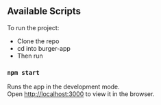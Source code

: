 ## Available Scripts

To run the project:  
- Clone the repo  
- cd into burger-app
- Then run

### `npm start`

Runs the app in the development mode.<br>
Open [http://localhost:3000](http://localhost:3000) to view it in the browser.
